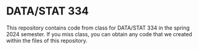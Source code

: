 # DATA/STAT 334

This repository contains code from class for DATA/STAT 334 in the spring 2024 semester. If you miss class, you can obtain any code that we created within the files of this repository.
